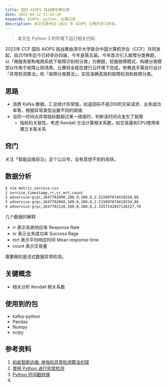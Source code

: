 ```yaml
---
title: 国际 AIOPS 挑战赛参赛实录
date: 2022-04-12 21:42:28
keywords: AIOPS, python, 比赛记录
description: 本文记录参加 2022 年 AIOPS 比赛的学习体会。
---
```


> 本文在 Python 3 的环境下运行相关代码

2022年 CCF 国际 AIOPS 挑战赛由清华大学联合中国计算机学会（CCF）共同发起，自2018年迄今已经举办四届，今年是第五届。今年首次引入故障分类赛题，以「微服务架构电商系统下故障识别和分类」为赛题，挖掘故障模式、构建分类模型以作用于故障止损场景。比赛将全程在建行云环境下完成，参赛选手需自行设计「异常检测算法」和「故障分类算法」，实现准确高效的故障检测和故障分类。

## 思路

* 消费 Kafka 数据，汇总统计异常值，如返回码不是200的交易请求、业务成功率等，根据异常类型设置不同的阈值
* 当同一时间点异常指标数超过某一阈值时，判断该时间点发生了故障
  * 指标的关联性，考虑 Kendall 方法计算相关系数，如交易量和CPU使用率建立关联关系

## 窍门

关注「智能运维前沿」这个公众号，会有意想不到的收获。

## 数据分析

```sh
$ vim metric_service.csv
1 service,timestamp,rr,sr,mrt,count                                     
2 adservice-grpc,1647702000,100.0,100.0,2.515697674418334,86
3 adservice-grpc,1647702060,100.0,100.0,2.515697674418334,86
4 adservice-grpc,1647702120,100.0,100.0,2.3357142857126227,70
```

几个数据的解释

* rr 表示系统响应率 Response Rate
* sr 表示业务成功率 Success Rage
* mrt 表示平均响应时间 Mean response time
* count 表示交易量



需要做的是流式数据异常检测。

## 关键概念

* 相关分析 Kendall 相关系数

## 使用到的包

* kafka-python
* Pandas
* Numpy
* scipy

## 参考资料

1. [蚂蚁智能运维: 单指标异常检测算法初探](https://segmentfault.com/a/1190000023696934)
2. [使用 Python 进行异常检测](https://www.cnblogs.com/panchuangai/p/13817905.html?ivk_sa=1024320u)
1. [Python 时间戳转换](https://blog.csdn.net/weixin_39524425/article/details/110538364)
1. []()

